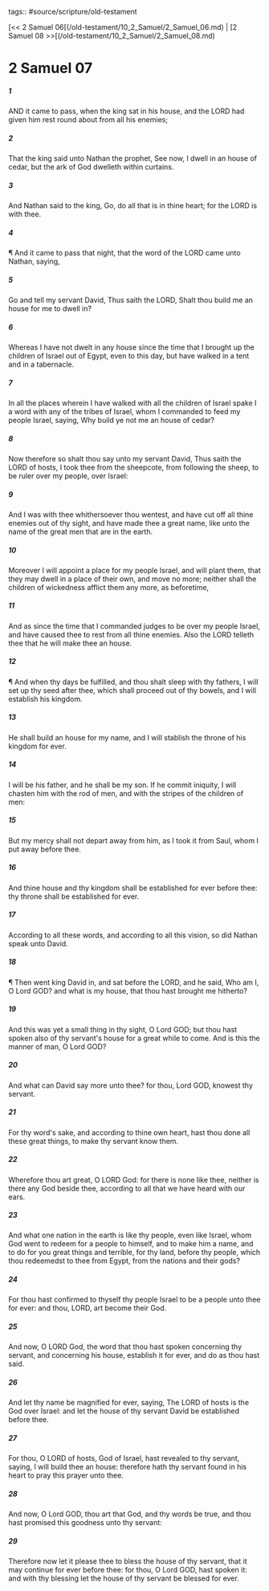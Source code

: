 tags:: #source/scripture/old-testament

[<< 2 Samuel 06[(/old-testament/10_2_Samuel/2_Samuel_06.md) | [2 Samuel 08 >>[(/old-testament/10_2_Samuel/2_Samuel_08.md)

# 2 Samuel 07

##### 1

AND it came to pass, when the king sat in his house, and the LORD had given him rest round about from all his enemies;

##### 2

That the king said unto Nathan the prophet, See now, I dwell in an house of cedar, but the ark of God dwelleth within curtains.

##### 3

And Nathan said to the king, Go, do all that is in thine heart; for the LORD is with thee.

##### 4

¶ And it came to pass that night, that the word of the LORD came unto Nathan, saying,

##### 5

Go and tell my servant David, Thus saith the LORD, Shalt thou build me an house for me to dwell in?

##### 6

Whereas I have not dwelt in any house since the time that I brought up the children of Israel out of Egypt, even to this day, but have walked in a tent and in a tabernacle.

##### 7

In all the places wherein I have walked with all the children of Israel spake I a word with any of the tribes of Israel, whom I commanded to feed my people Israel, saying, Why build ye not me an house of cedar?

##### 8

Now therefore so shalt thou say unto my servant David, Thus saith the LORD of hosts, I took thee from the sheepcote, from following the sheep, to be ruler over my people, over Israel:

##### 9

And I was with thee whithersoever thou wentest, and have cut off all thine enemies out of thy sight, and have made thee a great name, like unto the name of the great men that are in the earth.

##### 10

Moreover I will appoint a place for my people Israel, and will plant them, that they may dwell in a place of their own, and move no more; neither shall the children of wickedness afflict them any more, as beforetime,

##### 11

And as since the time that I commanded judges to be over my people Israel, and have caused thee to rest from all thine enemies. Also the LORD telleth thee that he will make thee an house.

##### 12

¶ And when thy days be fulfilled, and thou shalt sleep with thy fathers, I will set up thy seed after thee, which shall proceed out of thy bowels, and I will establish his kingdom.

##### 13

He shall build an house for my name, and I will stablish the throne of his kingdom for ever.

##### 14

I will be his father, and he shall be my son. If he commit iniquity, I will chasten him with the rod of men, and with the stripes of the children of men:

##### 15

But my mercy shall not depart away from him, as I took it from Saul, whom I put away before thee.

##### 16

And thine house and thy kingdom shall be established for ever before thee: thy throne shall be established for ever.

##### 17

According to all these words, and according to all this vision, so did Nathan speak unto David.

##### 18

¶ Then went king David in, and sat before the LORD, and he said, Who am I, O Lord GOD? and what is my house, that thou hast brought me hitherto?

##### 19

And this was yet a small thing in thy sight, O Lord GOD; but thou hast spoken also of thy servant's house for a great while to come. And is this the manner of man, O Lord GOD?

##### 20

And what can David say more unto thee? for thou, Lord GOD, knowest thy servant.

##### 21

For thy word's sake, and according to thine own heart, hast thou done all these great things, to make thy servant know them.

##### 22

Wherefore thou art great, O LORD God: for there is none like thee, neither is there any God beside thee, according to all that we have heard with our ears.

##### 23

And what one nation in the earth is like thy people, even like Israel, whom God went to redeem for a people to himself, and to make him a name, and to do for you great things and terrible, for thy land, before thy people, which thou redeemedst to thee from Egypt, from the nations and their gods?

##### 24

For thou hast confirmed to thyself thy people Israel to be a people unto thee for ever: and thou, LORD, art become their God.

##### 25

And now, O LORD God, the word that thou hast spoken concerning thy servant, and concerning his house, establish it for ever, and do as thou hast said.

##### 26

And let thy name be magnified for ever, saying, The LORD of hosts is the God over Israel: and let the house of thy servant David be established before thee.

##### 27

For thou, O LORD of hosts, God of Israel, hast revealed to thy servant, saying, I will build thee an house: therefore hath thy servant found in his heart to pray this prayer unto thee.

##### 28

And now, O Lord GOD, thou art that God, and thy words be true, and thou hast promised this goodness unto thy servant:

##### 29

Therefore now let it please thee to bless the house of thy servant, that it may continue for ever before thee: for thou, O Lord GOD, hast spoken it: and with thy blessing let the house of thy servant be blessed for ever.
